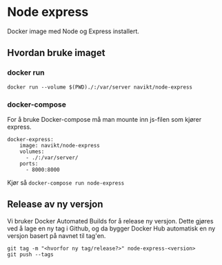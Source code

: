 Node express
============

Docker image med Node og Express installert.

## Hvordan bruke imaget

### docker run

```
docker run --volume $(PWD)./:/var/server navikt/node-express
```

### docker-compose

For å bruke Docker-compose må man mounte inn js-filen som kjører express.

```
docker-express:
    image: navikt/node-express
    volumes:
      - ./:/var/server/
    ports:
      - 8000:8000
```

Kjør så `docker-compose run node-express`

## Release av ny versjon

Vi bruker Docker Automated Builds for å release ny versjon. Dette gjøres ved å lage en ny tag i Github, og da bygger Docker Hub automatisk en ny versjon basert på navnet til tag'en.

```
git tag -m "<hvorfor ny tag/release?>" node-express-<version>
git push --tags
```
